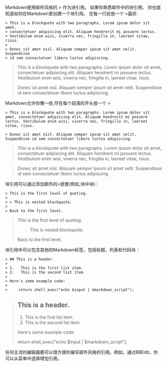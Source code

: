 Markdown使用邮件风格的 > 作为块引用。 如果你熟悉邮件中的块引用， 你也就知道如何在Markdown里创建一个块引用。 在每一行前放一个 >最好.

	> This is a blockquote with two paragraphs. Lorem ipsum dolor sit amet,
	> consectetuer adipiscing elit. Aliquam hendrerit mi posuere lectus.
	> Vestibulum enim wisi, viverra nec, fringilla in, laoreet vitae, risus.
	> 
	> Donec sit amet nisl. Aliquam semper ipsum sit amet velit. Suspendisse
	> id sem consectetuer libero luctus adipiscing.

> This is a blockquote with two paragraphs. Lorem ipsum dolor sit amet,
> consectetuer adipiscing elit. Aliquam hendrerit mi posuere lectus.
> Vestibulum enim wisi, viverra nec, fringilla in, laoreet vitae, risus.
> 
> Donec sit amet nisl. Aliquam semper ipsum sit amet velit. Suspendisse
> id sem consectetuer libero luctus adipiscing.

Markdown允许你懒一些,尽在每个段落的开头放一个 >

	> This is a blockquote with two paragraphs. Lorem ipsum dolor sit amet, consectetuer adipiscing elit. Aliquam hendrerit mi posuere lectus. Vestibulum enim wisi, viverra nec, fringilla in, laoreet vitae, risus.

	> Donec sit amet nisl. Aliquam semper ipsum sit amet velit. Suspendisse id sem consectetuer libero luctus adipiscing.

> This is a blockquote with two paragraphs. Lorem ipsum dolor sit amet, consectetuer adipiscing elit. Aliquam hendrerit mi posuere lectus. Vestibulum enim wisi, viverra nec, fringilla in, laoreet vitae, risus.

> Donec sit amet nisl. Aliquam semper ipsum sit amet velit. Suspendisse id sem consectetuer libero luctus adipiscing.

块引用可以通过添加额外的>嵌套(例如,块中块)：

	> This is the first level of quoting.
	>
	> > This is nested blockquote.
	>
	> Back to the first level.

> This is the first level of quoting.
>
> > This is nested blockquote.
>
> Back to the first level.

块引用中可以包含其他的Markdown标签，包括标题，列表和代码块：

	> ## This is a header.
	> 
	> 1.   This is the first list item.
	> 2.   This is the second list item.
	> 
	> Here's some example code:
	> 
	>     return shell_exec("echo $input | $markdown_script");

> ## This is a header.
> 
> 1.   This is the first list item.
> 2.   This is the second list item.
> 
> Here's some example code:
> 
> return shell_exec("echo $input | $markdown_script");

任何主流的编辑器都可以很方便的编写邮件风格的引用。例如，通过BBEdit，你可以从菜单中选择增加引用。